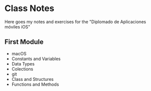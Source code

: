 # Class Notes


Here goes my notes and exercises for the "Diplomado de Aplicaciones móviles iOS"

## First Module
- macOS
- Constants and Variables
- Data Types
- Colections
- git
- Class and Structures
- Functions and Methods
